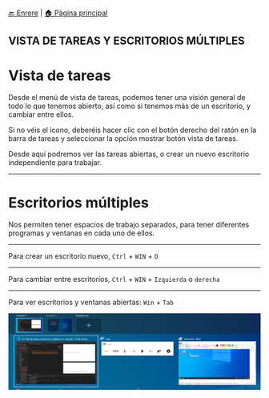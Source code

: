 [🔙 Enrere](../) | [🏠 Pàgina principal](http://danimrprofe.github.io/apuntes/)

## VISTA DE TAREAS Y ESCRITORIOS MÚLTIPLES


# Vista de tareas

Desde el menú de vista de tareas, podemos tener una visión general de todo lo que tenemos abierto, así como si tenemos más de un escritorio, y cambiar entre ellos.

Si no véis el icono, deberéis hacer clic con el botón derecho del ratón en la barra de tareas y seleccionar la opción mostrar botón vista de tareas.

Desde aquí podremos ver las tareas abiertas, o crear un nuevo escritorio independiente para trabajar.

---

# Escritorios múltiples

 Nos permiten tener espacios de trabajo separados, para tener diferentes programas y ventanas en cada uno de ellos.

---

Para crear un escritorio nuevo, ``Ctrl`` + ``WIN`` + ``D``

---

Para cambiar entre escritorios, ``Ctrl`` + ``WIN`` + ``Izquierda`` o ``derecha``

---

Para ver escritorios y ventanas abiertas:  ``Win`` + ``Tab``

![](img/2023-03-08-09-18-47.png)
